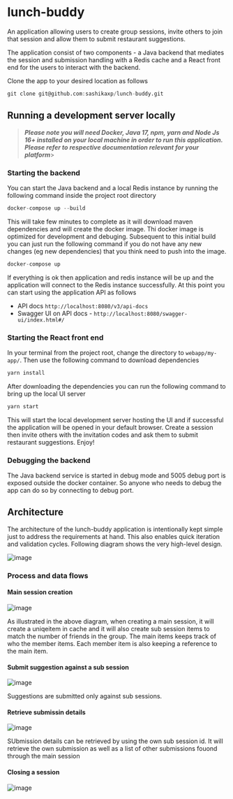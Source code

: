 # lunch-buddy

An application allowing users to create group sessions, invite others to join that session and allow them to submit restaurant suggestions.

The application consist of two components - a Java backend that mediates the session and submission handling with a Redis cache and a React front end for the users to interact with the backend.

Clone the app to your desired location as follows

```D
git clone git@github.com:sashikaxp/lunch-buddy.git
```

## Running a development server locally
  > ***Please note you will need Docker, Java 17, npm, yarn and Node Js 16+ installed on your local machine in order to run this application.
> Please refer to respective documentation relevant for your platform***> 

### Starting the backend
You can start the Java backend and a local Redis instance by running the following command inside the project root directory

```D
docker-compose up --build
```
This will take few minutes to complete as it will download maven dependencies and will create the docker image. Thi docker image is optimized for development and debuging. Subsequent to this initial build you can just run the 
following command if you do not have any new changes (eg new dependencies) that you think need to push into the image.

```D
docker-compose up
```

If everything is ok then application and redis instance will be up and the application will connect to the Redis instance successfully.
At this point you can start using the application API as follows

- API docs `http://localhost:8080/v3/api-docs`
- Swagger UI on API docs - `http://localhost:8080/swagger-ui/index.html#/`

### Starting the React front end

In your terminal from the project root, change the directory to `webapp/my-app/`. Then use the following command to download dependencies

```D
yarn install
```

After downloading the dependencies you can run the following command to bring up the local UI server

```D
yarn start
```

This will start the local development server hosting the UI and if successful the application will be opened in your default browser. Create a session then invite others with the invitation codes and ask them to submit restaurant suggestions. Enjoy!

### Debugging the backend

The Java backend service is started in debug mode and 5005 debug port is exposed outside the docker container. So anyone who needs to debug the app can do so by connecting to debug port.

## Architecture

The architecture of the lunch-buddy application is intentionally kept simple just to address the requirements at hand. This also enables quick iteration and validation cycles. Following diagram shows the very high-level design.

![image](https://github.com/sashikaxp/lunch-buddy/assets/435142/4798bc67-cfda-46e3-a3a2-83524a724b66)

### Process and data flows
#### Main session creation

![image](https://github.com/sashikaxp/lunch-buddy/assets/435142/31718f57-6233-447b-ab4a-89389c04f91e)

As illustrated in the above diagram, when creating a main session, it will create a uniqeitem in cache and it will also create sub session items to match the number of friends in the group. 
The main items keeps track of who the member items. Each member item is also keeping a reference to the main item.

#### Submit suggestion against a sub session

![image](https://github.com/sashikaxp/lunch-buddy/assets/435142/3e745a4c-93b6-4635-be7c-dde57e0ea5d4)

Suggestions are submitted only against sub sessions.

#### Retrieve submissin details

![image](https://github.com/sashikaxp/lunch-buddy/assets/435142/4de90dd7-4971-4d2c-9365-a996adbb9704)


SUbmission details can be retrieved by using the own sub session id. It will retrieve the own submission as well as a list of other submissions fouond through the main session

#### Closing a session

![image](https://github.com/sashikaxp/lunch-buddy/assets/435142/8425836b-aeec-4914-96d6-895b89bdc5fb)




